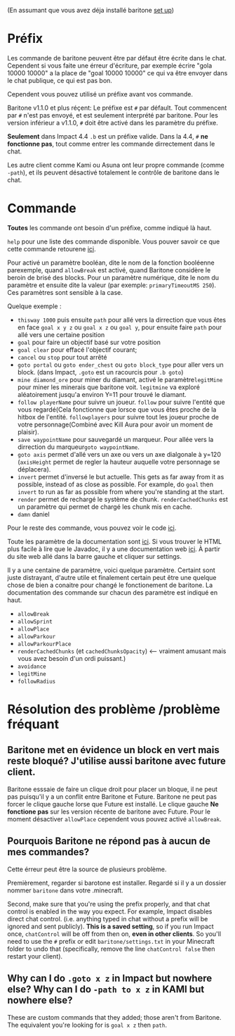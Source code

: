 (En assumant que vous avez déja installé baritone [set up](SETUP.md))

# Préfix

Les commande de baritone peuvent être par défaut être écrite dans le chat. Cependent si vous faite une érreur d'écriture, par exemple écrire "gola 10000 10000" a la place de "goal 10000 10000" ce qui va être envoyer dans le chat publique, ce qui est pas bon.

Cependent vous pouvez utilisé un préfixe avant vos commande.

Baritone v1.1.0 et plus réçent: Le préfixe est `#` par défault. Tout commencent par `#` n'est pas envoyé, et est seulement interprété par baritone.
Pour les version inférieur a v1.1.0, `#` doit être activé dans les paramètre du préfixe.

**Seulement** dans Impact 4.4 `.b` est un préfixe valide. Dans la 4.4, `#` **ne fonctionne pas**, tout comme entrer les commande dirrectement dans le chat.

Les autre client comme Kami ou Asuna ont leur propre commande (comme `-path`), et ils peuvent désactivé totalement le contrôle de baritone dans le chat.



# Commande

**Toutes** les commande ont besoin d'un préfixe, comme indiqué là haut.

`help` pour une liste des commande disponible. Vous pouver savoir ce que cette commande retourene [ici](https://github.com/cabaletta/baritone/blob/master/src/main/java/baritone/utils/ExampleBaritoneControl.java#L53).

Pour activé un paramètre booléan, dite le nom de la fonction booléenne parexemple, quand `allowBreak` est activé, quand Baritone considère le beroin de brisé des blocks. Pour un paramètre numérique, dite le nom du paramètre et ensuite dite la valeur (par exemple: `primaryTimeoutMS 250`). Ces paramètres sont sensible à la case.



Quelque exemple :
- `thisway 1000` puis ensuite `path` pour allé vers la dirrection que vous êtes en face `goal x y z` ou `goal x z` ou `goal y`, pour ensuite faire `path` pour allé vers une certaine position 
- `goal` pour faire un objectif basé sur votre position
- `goal clear` pour effacé l'objectif courant; 
- `cancel` ou `stop` pour tout arrêté
- `goto portal` ou `goto ender_chest` ou `goto block_type` pour aller vers un block. (dans Impact, `.goto` est un racourcis pour `.b goto`)
- `mine diamond_ore` pour miner du diamant, activé le paramètre`legitMine` pour miner les minerais que baritone voit. `legitmine` va exploré aléatoirement jusqu'a environ Y=11 pour trouvé le diamant.
- `follow playerName` pour suivre un joueur. `follow` pour suivre l'entité que vous regardé(Cela fonctionne que lorsce que vous êtes proche de la hitbox de l'entité. `followplayers` pour suivre tout les joueur proche de votre personnage(Combiné avec Kill Aura pour avoir un moment de plaisir).
- `save waypointName` pour sauvegardé un marqueur. Pour allée vers la dirrection du marqueur`goto waypointName`.
- `goto axis` permet d'allé vers un axe ou vers un axe dialgonale à y=120 (`axisHeight` permet de regler la hauteur auquelle votre personnage se déplacera).
- `invert` permet d'inversé le but actuelle. This gets as far away from it as possible, instead of as close as possible. For example, do `goal` then `invert` to run as far as possible from where you're standing at the start.
- `render` permet de rechargé le système de chunk. `renderCachedChunks` est un paramètre qui permet de chargé les chunk mis en cache.
- `damn` daniel

Pour le reste des commande, vous pouvez voir le code [ici](https://github.com/cabaletta/baritone/blob/master/src/main/java/baritone/utils/ExampleBaritoneControl.java).

Toute les paramètre de la documentation sont <a href="https://github.com/cabaletta/baritone/blob/master/src/api/java/baritone/api/Settings.java">ici</a>. Si vous trouver le HTML plus facile à lire que le Javadoc, il y a une documentation web <a href="https://baritone.leijurv.com/">ici</a>. À partir du site web allé dans la barre gauche et cliquer sur settings. 

Il y a une centaine de paramètre, voici quelque paramètre. Certaint sont juste distrayant, d'autre utile et finalement certain peut être une quelque chose de bien a conaitre pour changé le fonctionement de baritone. La documentation des 
commande sur chacun des paramètre est indiqué en haut.
- `allowBreak`
- `allowSprint`
- `allowPlace`
- `allowParkour`
- `allowParkourPlace`
- `renderCachedChunks` (et `cachedChunksOpacity`) <-- vraiment amusant mais vous avez besoin d'un ordi puissant.)
- `avoidance`
- `legitMine`
- `followRadius`



# Résolution des problème /problème fréquant

## Baritone met en évidence un block en vert mais reste bloqué? J'utilise aussi baritone avec future client.
Baritone esssaie de faire un clique droit pour placer un bloque, il ne peut pas puisqu'il y a un conflit entre Baritone et Future. Baritone ne peut pas forcer le clique gauche lorse que Future est installé. Le clique gauche **Ne fonctione pas** sur les version récente de baritone avec Future. Pour le moment désactiver `allowPlace` cependent vous pouvez activé `allowBreak`.

## Pourquois Baritone ne répond pas à aucun de mes commandes?
Cette érreur peut être la source de plusieurs problème.


Premièrement, regarder si barotone est installer. Regardé si il y a un dossier nommer `baritone` dans votre .minecraft.

Second, make sure that you're using the prefix properly, and that chat control is enabled in the way you expect.
For example, Impact disables direct chat control. (i.e. anything typed in chat without a prefix will be ignored and sent publicly). **This is a saved setting**, so if you run Impact once, `chatControl` will be off from then on, **even in other clients**.  So you'll need to use the `#` prefix or edit `baritone/settings.txt` in your Minecraft folder to undo that (specifically, remove the line `chatControl false` then restart your client).


## Why can I do `.goto x z` in Impact but nowhere else? Why can I do `-path to x z` in KAMI but nowhere else?
These are custom commands that they added; those aren't from Baritone.
The equivalent you're looking for is `goal x z` then `path`.
